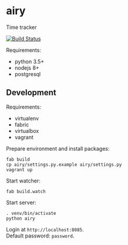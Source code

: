 # airy

Time tracker

[![Build Status](https://travis-ci.org/xuhcc/airy.svg?branch=master)](https://travis-ci.org/xuhcc/airy)

Requirements:

* python 3.5+
* nodejs 8+
* postgresql

## Development

Requirements:

* virtualenv
* fabric
* virtualbox
* vagrant

Prepare environment and install packages:

```
fab build
cp airy/settings.py.example airy/settings.py
vagrant up
```

Start watcher:

```
fab build.watch
```

Start server:

```
. venv/bin/activate
python airy
```

Login at `http://localhost:8085`.  
Default password: `password`.
